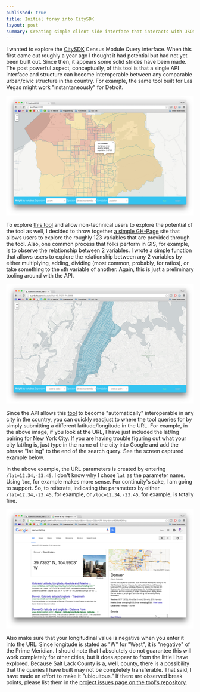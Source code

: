 ```yaml
---
published: true
title: Initial foray into CitySDK
layout: post
summary: Creating simple client side interface that interacts with JSON API of PIF tool CitySDK
---
```



I wanted to explore the [CitySDK](http://uscensusbureau.github.io/citysdk/guides/censusModule/queryBuilder.html) Census Module Query interface. When this first came out roughly a year ago I thought it had potential but had not yet been built out. Since then, it appears some solid strides have been made. The post powerful aspect, conceptually, of this tool is that a single API interface and structure can become interoperable between any comparable urban/civic structure in the country. For example, the same tool built for Las Vegas might work "instantaneously" for Detroit. 

![screencap](https://raw.githubusercontent.com/kuanb/kuanb.github.io/master/images/_posts/city-sdk-foray/tool-screen.png)

To explore [this tool](http://kuanbutts.com/slc_stats/) and allow non-technical users to explore the potential of the tool as well, I decided to throw together [a simple GH-Page](http://kuanbutts.com/slc_stats/) site that allows users to explore the roughly 123 variables that are provided through the tool. Also, one common process that folks perform in GIS, for example, is to observe the relationship between 2 variables. I wrote a simple function that allows users to explore the relationship between any 2 variables by either multiplying, adding, dividing (most common, probably, for ratios), or take something to the `n`th variable of another. Again, this is just a preliminary tooling around with the API.

![screencap-nyc](https://raw.githubusercontent.com/kuanb/kuanb.github.io/master/images/_posts/city-sdk-foray/nyc.png)

Since the API allows this [tool](http://kuanbutts.com/slc_stats/) to become "automatically" interoperable in any city in the country, you can quickly readjust to where the tool queries for by simply submitting a different latitude/longitude in the URL. For example, in the above image, if you look at the URL, I have just included the lat/lng pairing for New York City. If you are having trouble figuring out what your city lat/lng is, just type in the name of the city into Google and add the phrase "lat lng" to the end of the search query. See the screen captured example below.

In the above example, the URL parameters is created by entering `/lat=12.34,-23.45`. I don't know why I chose `lat` as the parameter name. Using `loc`, for example makes more sense. For continuity's sake, I am going to support. So, to reiterate, indicating the parameters by either `/lat=12.34,-23.45`, for example, or `/loc=12.34,-23.45`, for example, is totally fine.

![googlesearch](https://raw.githubusercontent.com/kuanb/kuanb.github.io/master/images/_posts/city-sdk-foray/googlesearch.png)

Also make sure that your longitudinal value is negative when you enter it into the URL. Since longitude is stated as "W" for "West", it is "negative" of the Prime Meridian. I should note that I absolutely do not guarantee this will work completely for other cities, but it does appear to from the little I have explored. Because Salt Lack County is a, well, county, there is a possibility that the queries I have built may not be completely transferable. That said, I have made an effort to make it "ubiquitous." If there are observed break points, please list them in the [project issues page on the tool's repository](https://github.com/kuanb/slc_stats/issues).
